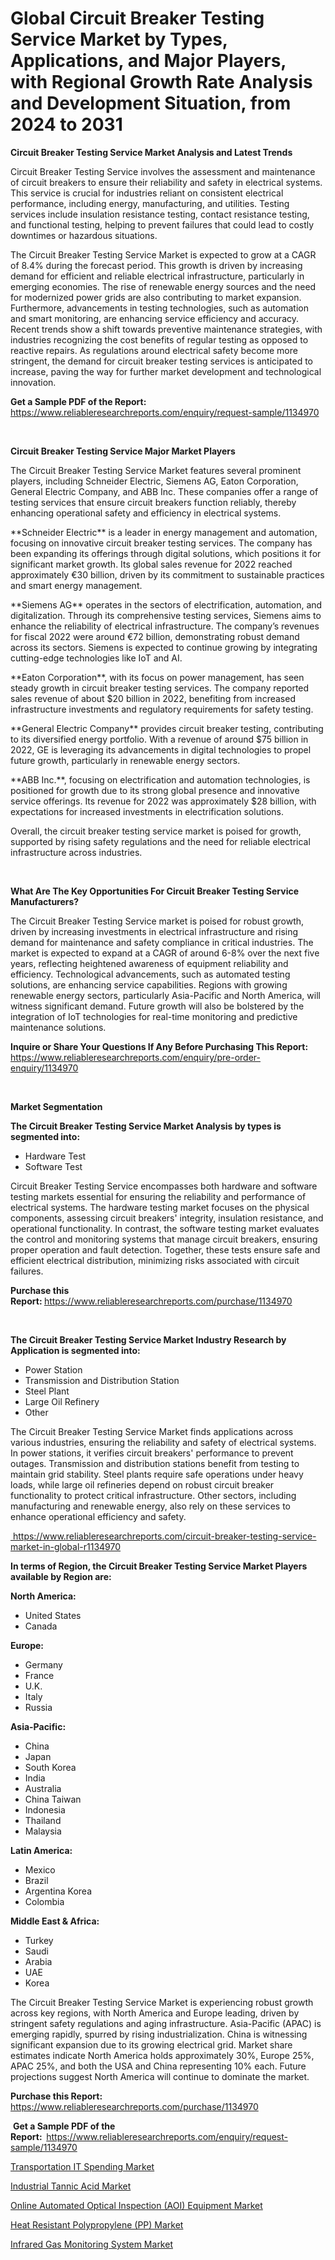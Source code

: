<p><h1>Global Circuit Breaker Testing Service Market by Types, Applications, and Major Players, with Regional Growth Rate Analysis and Development Situation, from 2024 to 2031</h1></p><p><strong>Circuit Breaker Testing Service Market Analysis and Latest Trends</strong></p>
<p><p>Circuit Breaker Testing Service involves the assessment and maintenance of circuit breakers to ensure their reliability and safety in electrical systems. This service is crucial for industries reliant on consistent electrical performance, including energy, manufacturing, and utilities. Testing services include insulation resistance testing, contact resistance testing, and functional testing, helping to prevent failures that could lead to costly downtimes or hazardous situations.</p><p>The Circuit Breaker Testing Service Market is expected to grow at a CAGR of 8.4% during the forecast period. This growth is driven by increasing demand for efficient and reliable electrical infrastructure, particularly in emerging economies. The rise of renewable energy sources and the need for modernized power grids are also contributing to market expansion. Furthermore, advancements in testing technologies, such as automation and smart monitoring, are enhancing service efficiency and accuracy. Recent trends show a shift towards preventive maintenance strategies, with industries recognizing the cost benefits of regular testing as opposed to reactive repairs. As regulations around electrical safety become more stringent, the demand for circuit breaker testing services is anticipated to increase, paving the way for further market development and technological innovation.</p></p>
<p><strong>Get a Sample PDF of the Report:&nbsp;</strong> <a href="https://www.reliableresearchreports.com/enquiry/request-sample/1134970?utm_campaign=36&utm_medium=2&utm_source=Github&utm_content=ia&utm_term=27122024&utm_id=circuit-breaker-testing-service">https://www.reliableresearchreports.com/enquiry/request-sample/1134970</a></p>
<p>&nbsp;</p>
<p><strong>Circuit Breaker Testing Service Major Market Players</strong></p>
<p><p>The Circuit Breaker Testing Service Market features several prominent players, including Schneider Electric, Siemens AG, Eaton Corporation, General Electric Company, and ABB Inc. These companies offer a range of testing services that ensure circuit breakers function reliably, thereby enhancing operational safety and efficiency in electrical systems.</p><p>**Schneider Electric** is a leader in energy management and automation, focusing on innovative circuit breaker testing services. The company has been expanding its offerings through digital solutions, which positions it for significant market growth. Its global sales revenue for 2022 reached approximately €30 billion, driven by its commitment to sustainable practices and smart energy management.</p><p>**Siemens AG** operates in the sectors of electrification, automation, and digitalization. Through its comprehensive testing services, Siemens aims to enhance the reliability of electrical infrastructure. The company’s revenues for fiscal 2022 were around €72 billion, demonstrating robust demand across its sectors. Siemens is expected to continue growing by integrating cutting-edge technologies like IoT and AI.</p><p>**Eaton Corporation**, with its focus on power management, has seen steady growth in circuit breaker testing services. The company reported sales revenue of about $20 billion in 2022, benefiting from increased infrastructure investments and regulatory requirements for safety testing.</p><p>**General Electric Company** provides circuit breaker testing, contributing to its diversified energy portfolio. With a revenue of around $75 billion in 2022, GE is leveraging its advancements in digital technologies to propel future growth, particularly in renewable energy sectors.</p><p>**ABB Inc.**, focusing on electrification and automation technologies, is positioned for growth due to its strong global presence and innovative service offerings. Its revenue for 2022 was approximately $28 billion, with expectations for increased investments in electrification solutions.</p><p>Overall, the circuit breaker testing service market is poised for growth, supported by rising safety regulations and the need for reliable electrical infrastructure across industries.</p></p>
<p>&nbsp;</p>
<p><strong>What Are The Key Opportunities For Circuit Breaker Testing Service Manufacturers?</strong></p>
<p><p>The Circuit Breaker Testing Service market is poised for robust growth, driven by increasing investments in electrical infrastructure and rising demand for maintenance and safety compliance in critical industries. The market is expected to expand at a CAGR of around 6-8% over the next five years, reflecting heightened awareness of equipment reliability and efficiency. Technological advancements, such as automated testing solutions, are enhancing service capabilities. Regions with growing renewable energy sectors, particularly Asia-Pacific and North America, will witness significant demand. Future growth will also be bolstered by the integration of IoT technologies for real-time monitoring and predictive maintenance solutions.</p></p>
<p><strong>Inquire or Share Your Questions If Any Before Purchasing This Report:</strong> <a href="https://www.reliableresearchreports.com/enquiry/pre-order-enquiry/1134970?utm_campaign=36&utm_medium=2&utm_source=Github&utm_content=ia&utm_term=27122024&utm_id=circuit-breaker-testing-service">https://www.reliableresearchreports.com/enquiry/pre-order-enquiry/1134970</a></p>
<p>&nbsp;</p>
<p><strong>Market Segmentation</strong></p>
<p><strong>The Circuit Breaker Testing Service Market Analysis by types is segmented into:</strong></p>
<p><ul><li>Hardware Test</li><li>Software Test</li></ul></p>
<p><p>Circuit Breaker Testing Service encompasses both hardware and software testing markets essential for ensuring the reliability and performance of electrical systems. The hardware testing market focuses on the physical components, assessing circuit breakers' integrity, insulation resistance, and operational functionality. In contrast, the software testing market evaluates the control and monitoring systems that manage circuit breakers, ensuring proper operation and fault detection. Together, these tests ensure safe and efficient electrical distribution, minimizing risks associated with circuit failures.</p></p>
<p><strong>Purchase this Report:&nbsp;</strong><a href="https://www.reliableresearchreports.com/purchase/1134970?utm_campaign=36&utm_medium=2&utm_source=Github&utm_content=ia&utm_term=27122024&utm_id=circuit-breaker-testing-service">https://www.reliableresearchreports.com/purchase/1134970</a></p>
<p>&nbsp;</p>
<p><strong>The Circuit Breaker Testing Service Market Industry Research by Application is segmented into:</strong></p>
<p><ul><li>Power Station</li><li>Transmission and Distribution Station</li><li>Steel Plant</li><li>Large Oil Refinery</li><li>Other</li></ul></p>
<p><p>The Circuit Breaker Testing Service Market finds applications across various industries, ensuring the reliability and safety of electrical systems. In power stations, it verifies circuit breakers' performance to prevent outages. Transmission and distribution stations benefit from testing to maintain grid stability. Steel plants require safe operations under heavy loads, while large oil refineries depend on robust circuit breaker functionality to protect critical infrastructure. Other sectors, including manufacturing and renewable energy, also rely on these services to enhance operational efficiency and safety.</p></p>
<p><a href="https://www.reliableresearchreports.com/circuit-breaker-testing-service-market-in-global-r1134970?utm_campaign=36&utm_medium=2&utm_source=Github&utm_content=ia&utm_term=27122024&utm_id=circuit-breaker-testing-service">&nbsp;https://www.reliableresearchreports.com/circuit-breaker-testing-service-market-in-global-r1134970</a></p>
<p><strong>In terms of Region, the Circuit Breaker Testing Service Market Players available by Region are:</strong></p>
<p>
    <p> <strong> North America: </strong>
        <ul>
            <li>United States</li>
            <li>Canada</li>
        </ul>
        </p> 
    <p> <strong> Europe: </strong>
        <ul>
            <li>Germany</li>
            <li>France</li>
            <li>U.K.</li>
            <li>Italy</li>
            <li>Russia</li>
        </ul>
        </p> 
    <p> <strong> Asia-Pacific: </strong>
        <ul>
            <li>China</li>
            <li>Japan</li>
            <li>South Korea</li>
            <li>India</li>
            <li>Australia</li>
            <li>China Taiwan</li>
            <li>Indonesia</li>
            <li>Thailand</li>
            <li>Malaysia</li>
        </ul>
        </p> 
    <p> <strong> Latin America: </strong>
        <ul>
            <li>Mexico</li>
            <li>Brazil</li>
            <li>Argentina Korea</li>
            <li>Colombia</li>
        </ul>
        </p> 
    <p> <strong> Middle East & Africa: </strong>
        <ul>
            <li>Turkey</li>
            <li>Saudi</li>
            <li>Arabia</li>
            <li>UAE</li>
            <li>Korea</li>
        </ul>
    </p>
    </p>
<p><p>The Circuit Breaker Testing Service Market is experiencing robust growth across key regions, with North America and Europe leading, driven by stringent safety regulations and aging infrastructure. Asia-Pacific (APAC) is emerging rapidly, spurred by rising industrialization. China is witnessing significant expansion due to its growing electrical grid. Market share estimates indicate North America holds approximately 30%, Europe 25%, APAC 25%, and both the USA and China representing 10% each. Future projections suggest North America will continue to dominate the market.</p></p>
<p><strong>Purchase this Report: </strong><a href="https://www.reliableresearchreports.com/purchase/1134970?utm_campaign=36&utm_medium=2&utm_source=Github&utm_content=ia&utm_term=27122024&utm_id=circuit-breaker-testing-service">https://www.reliableresearchreports.com/purchase/1134970</a></p>
<p>&nbsp;<strong>Get a Sample PDF of the Report:&nbsp;&nbsp;</strong><a href="https://www.reliableresearchreports.com/enquiry/request-sample/1134970?utm_campaign=36&utm_medium=2&utm_source=Github&utm_content=ia&utm_term=27122024&utm_id=circuit-breaker-testing-service">https://www.reliableresearchreports.com/enquiry/request-sample/1134970</a></p>
<p><strong></strong></p>
<p><p><a href="https://github.com/tamvrosiya/Market-Research-Report-List-6/blob/main/transportation-it-spending-market.md?utm_campaign=36&utm_medium=2&utm_source=Github&utm_content=ia&utm_term=27122024&utm_id=circuit-breaker-testing-service">Transportation IT Spending Market</a></p><p><a href="https://github.com/dierdrecrichton210/Market-Research-Report-List-1/blob/main/industrial-tannic-acid-market.md?utm_campaign=36&utm_medium=2&utm_source=Github&utm_content=ia&utm_term=27122024&utm_id=circuit-breaker-testing-service">Industrial Tannic Acid Market</a></p><p><a href="https://github.com/SanjidaKhan901/Market-Research-Report-List-1/blob/main/online-automated-optical-inspection-aoi-equipment-market.md?utm_campaign=36&utm_medium=2&utm_source=Github&utm_content=ia&utm_term=27122024&utm_id=circuit-breaker-testing-service">Online Automated Optical Inspection (AOI) Equipment Market</a></p><p><a href="https://github.com/AngelaWalsh696/Market-Research-Report-List-1/blob/main/heat-resistant-polypropylene-pp-market.md?utm_campaign=36&utm_medium=2&utm_source=Github&utm_content=ia&utm_term=27122024&utm_id=circuit-breaker-testing-service">Heat Resistant Polypropylene (PP) Market</a></p><p><a href="https://github.com/cheryjhonson/Market-Research-Report-List-1/blob/main/infrared-gas-monitoring-system-market.md?utm_campaign=36&utm_medium=2&utm_source=Github&utm_content=ia&utm_term=27122024&utm_id=circuit-breaker-testing-service">Infrared Gas Monitoring System Market</a></p></p>
